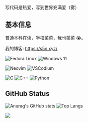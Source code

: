 写代码是热爱，写到世界充满爱（雾）

## 基本信息

普通本科在读，学校菜菜，我也菜菜 😭。

我的博客: https://s5n.xyz/

![Fedora Linux](https://img.shields.io/badge/Gentoo_Linux-51A2DA?logo=Fedora&logoColor=white&style=for-the-badge)
![Windows 11](https://img.shields.io/badge/Windows_11-0078D6?logo=windows&logoColor=white&style=for-the-badge)

![Neovim](https://img.shields.io/badge/NeoVim-57A143?logo=neovim&logoColor=white&style=for-the-badge)
![VSCodium](https://img.shields.io/badge/VSCodium-2F80ED?logo=vscodium&logoColor=white&style=for-the-badge)

![C](https://img.shields.io/badge/C-A8B9CC?logo=c&logoColor=white&style=for-the-badge)
![C++](https://img.shields.io/badge/Cpp-00599C?logo=cplusplus&logoColor=white&style=for-the-badge)
![Python](https://img.shields.io/badge/python-3776AB?logo=python&logoColor=white&style=for-the-badge)

## GitHub Status

![Anurag's GitHub stats](https://github-readme-stats.vercel.app/api?username=suoyuan666&show_icons=true) ![Top Langs](https://github-readme-stats.vercel.app/api/top-langs/?username=suoyuan666&hide=astro,typescript,css,javascript)

![](https://github-profile-summary-cards.vercel.app/api/cards/profile-details?username=suoyuan666)
